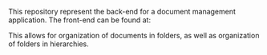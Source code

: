 This repository represent the back-end for a document management application. 
The front-end can be found at: 

This allows for organization of documents in folders, as well as organization of folders in hierarchies.
